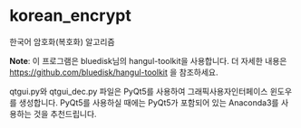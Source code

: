 # korean_encrypt
한국어 암호화(복호화) 알고리즘


**Note**: 이 프로그램은 bluedisk님의 hangul-toolkit을 사용합니다. 더 자세한 내용은 https://github.com/bluedisk/hangul-toolkit 을 참조하세요.

qtgui.py와 qtgui_dec.py 파일은 PyQt5를 사용하여 그래픽사용자인터페이스 윈도우를 생성합니다.
PyQt5를 사용하실 때에는 PyQt5가 포함되어 있는 Anaconda3를 사용하는 것을 추천드립니다.
